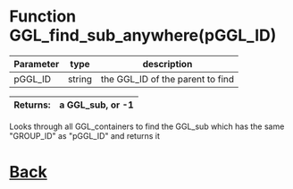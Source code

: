 # Function GGL_find_sub_anywhere(pGGL_ID)

|  Parameter    |  type   |     description        |
|--             |       --|--                      |
|   pGGL_ID      | string  | the GGL_ID of the parent to find    |

| Returns:  | a GGL_sub, or -1 |
|--         |                             --|

Looks through all GGL_containers to find the GGL_sub which has the same "GROUP_ID" as "pGGL_ID" and returns it

# [Back](https://github.com/Ced30/GML-GUI-Library-GGL-Documentation/blob/main/API/GGL_Functions.md)
